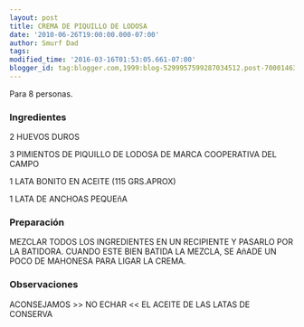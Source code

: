 ```yaml
---
layout: post
title: CREMA DE PIQUILLO DE LODOSA
date: '2010-06-26T19:00:00.000-07:00'
author: Smurf Dad
tags: 
modified_time: '2016-03-16T01:53:05.661-07:00'
blogger_id: tag:blogger.com,1999:blog-5299957599287034512.post-7000146364658076909
---
```


Para 8 personas.

<h3>Ingredientes</h3>

2 HUEVOS DUROS

3 PIMIENTOS DE PIQUILLO DE LODOSA DE MARCA COOPERATIVA DEL CAMPO

1 LATA BONITO EN ACEITE (115 GRS.APROX)

1 LATA DE ANCHOAS PEQUEñA

<h3>Preparación</h3>

MEZCLAR TODOS LOS INGREDIENTES EN UN RECIPIENTE Y PASARLO POR LA BATIDORA. CUANDO ESTE BIEN BATIDA LA MEZCLA, SE AñADE UN POCO DE MAHONESA PARA LIGAR LA CREMA.

<h3>Observaciones</h3>

ACONSEJAMOS &gt;&gt; NO ECHAR &lt;&lt; EL ACEITE DE LAS LATAS DE CONSERVA

